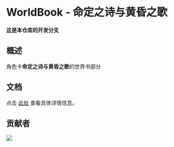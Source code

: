 # WorldBook - 命定之诗与黄昏之歌

**这是本仓库的开发分支**

## 概述

角色卡**命定之诗与黄昏之歌**的世界书部分

## 文档

点击 [此处](./DOC.md) 查看具体详情信息。

## 贡献者

<a href="https://github.com/Hilothea/Worldbook-for-destined-journey/graphs/contributors">
  <img src="https://contrib.rocks/image?repo=Hilothea/Worldbook-for-destined-journey" />
</a>
